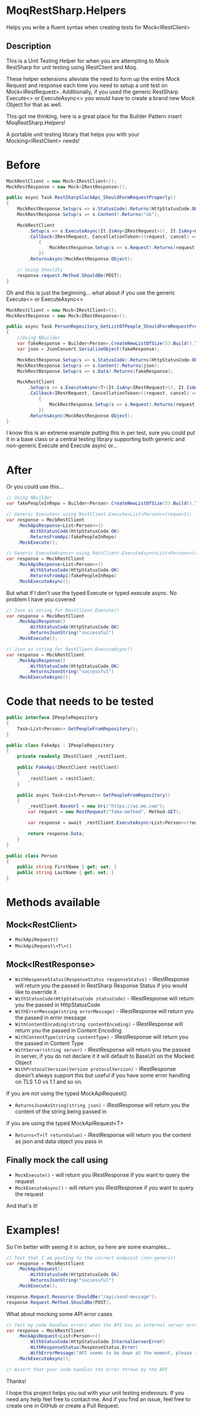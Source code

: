 # MoqRestSharp.Helpers
Helps you write a fluent syntax when creating tests for Mock\<IRestClient\>
## Description
This is a Unit Testing Helper for when you are attempting to Mock RestSharp for unit testing using IRestClient and Moq.

These helper extensions alleviate the need to form up the entire Mock Request and response each time you need to setup a unit test on Mock\<IRestRequest\>.
Additionally, if you used the generic RestSharp Execute\<> or ExecuteAsync\<> you would have to create a brand new Mock Object for that as well.

This got me thinking, here is a great place for the Builder Pattern insert MoqRestSharp.Helpers!

A portable unit testing library that helps you with your Mocking\<IRestClient\> needs!

# Before
```csharp
MockRestClient = new Mock<IRestClient>();
MockRestResponse = new Mock<IRestResponse>();

public async Task RestSharpSlackApi_ShouldFormRequestProperly()
{
    MockRestResponse.Setup(s => s.StatusCode).Returns(HttpStatusCode.OK);
    MockRestResponse.Setup(s => s.Content).Returns("ok");

    MockRestClient
        .Setup(s => s.ExecuteAsync(It.IsAny<IRestRequest>(), It.IsAny<CancellationToken>()))
        .Callback<IRestRequest, CancellationToken>((request, cancel) =>
            {
                MockRestResponse.Setup(s => s.Request).Returns(request);
            })
        .ReturnsAsync(MockRestResponse.Object);

    // Using Shouldly
    response.request.Method.ShouldBe(POST);
}
```

Oh and this is just the beginning... what about if you use the generic Execute\<> or ExecuteAsync\<>

```csharp
MockRestClient = new Mock<IRestClient>();
MockRestResponse = new Mock<IRestResponse>();

public async Task PersonRepository_GetListOfPeople_ShouldFormRequestProperly()
{
    //Using NBuilder
    var fakeResponse = Builder<Person>.CreateNewListOfSize(5).Build().ToList();
    var json = JsonConvert.SerializeObject(fakeResponse);

    MockRestResponse.Setup(s => s.StatusCode).Returns(HttpStatusCode.OK);
    MockRestResponse.Setup(s => s.Content).Returns(json);
    MockRestResponse.Setup(s => s.Data).Returns(fakeResponse);

    MockRestClient
        .Setup(s => s.ExecuteAsync<T>(It.IsAny<IRestRequest>(), It.IsAny<CancellationToken>()))
        .Callback<IRestRequest, CancellationToken>((request, cancel) =>
            {
                MockRestResponse.Setup(s => s.Request).Returns(request);
            })
        .ReturnsAsync(MockRestResponse.Object);
}
```
I know this is an extreme example putting this in per test, sure you could put it in a base class or a central testing library supporting both generic and non-generic Execute and Execute async or...

# After
Or you could use this...
```csharp
// Using NBuilder
var fakePeopleInRepo = Builder<Person>.CreateNewListOfSize(5).Build().ToList();

// Generic Execute<> using RestClient.Execute<List<Person>>(request);
var response = MockRestClient
    .MockApiResponse<List<Person>>()
        .WithStatusCode(HttpStatusCode.OK)
        .ReturnsFromApi(fakePeopleInRepo)
    .MockExecute();

// Generic ExecuteAsync<> using RestClient.ExecuteAsync<List<Person>>(request);
var response = MockRestClient
    .MockApiResponse<List<Person>>()
        .WithStatusCode(HttpStatusCode.OK)
        .ReturnsFromApi(fakePeopleInRepo)
    .MockExecuteAsync();
```
But what if I don't use the typed Execute or typed execute async. No problem I have you covered

```csharp
// Json as string for RestClient.Execute()
var response = MockRestClient
    .MockApiResponse()
        .WithStatusCode(HttpStatusCode.OK)
        .ReturnsJsonString("successful")
    .MockExecute();

// Json as string for RestClient.ExecuteAsync()
var response = MockRestClient
    .MockApiResponse()
        .WithStatusCode(HttpStatusCode.OK)
        .ReturnsJsonString("successful")
    .MockExecuteAsync();
```

# Code that needs to be tested
```csharp
public interface IPeopleRepository
{
    Task<List<Person>> GetPeopleFromRepository();
}

public class FakeApi : IPeopleRepository
{
    private readonly IRestClient _restClient;

    public FakeApi(IRestClient restClient)
    {
        _restClient = restClient;
    }

    public async Task<List<Person>> GetPeopleFromRepository()
    {
        _restClient.BaseUrl = new Uri("https://wz.me.com");
        var request = new RestRequest("fake-method", Method.GET);

        var response = await _restClient.ExecuteAsync<List<Person>>(request);

        return response.Data;
    }
}

public class Person
{
    public string FirstName { get; set; }
    public string LastName { get; set; }
}
```


# Methods available
## Mock\<RestClient\>
* `MockApiRequest()`
* `MockApiRequest\<T\>()`

## Mock\<IRestResponse\>
* `WithResponseStatus(ResponseStatus responseStatus)` - IRestResponse will return you the passed in RestSharp Response Status if you would like to override it
* `WithStatusCode(HttpStatusCode statusCode)` - IRestResponse will return you the passed in HttpStatusCode
* `WithErrorMessage(string errorMessage)` - IRestResponse will return you the passed in error message
* `WithContentEncoding(string contentEncoding)` - IRestResponse will return you the passed in Content Encoding
* `WithContentType(string contentType)` - IRestResponse will return you the passed in Content Type
* `WithServer(string server)` - IRestResponse will return you the passed in server, if you do not declare it it will default to BaseUrl on the Mocked Object
* `WithProtocolVersion(Version protocolVersion)` - IRestResponse doesn't always support this but useful if you have some error handling on TLS 1.0 vs 1.1 and so on.


If you are not using the typed MockApiRequest()
* `ReturnsJsonAsString(string json)` - IRestResponse will return you the content of the string being passed in

If you are using the typed MockApiRequest\<T\>
* `Returns<T>(T returnValue)` - IRestResponse will return you the content as json and data object you pass in 

## Finally mock the call using
* `MockExecute()` - will return you IRestResponse if you want to query the request
* `MockExecuteAsync()` - will return you IRestResponse if you want to query the request

And that's it!

# Examples!
So I'm better with seeing it in action, so here are some examples...
```csharp
// Test that I am posting to the correct endpoint (non-generic)
var response = MockRestClient
    .MockApiRequest()
        .WithStatusCode(HttpStatusCode.Ok)
        .ReturnsJsonString("successful")
    .MockExecute();

response.Request.Resource.ShouldBe("/api/send-message");
response.Request.Method.ShouldBe(POST);
```

What about mocking some API error cases
```csharp
// Test my code handles errors when the API has an internal server error
var response = MockRestClient
    .MockApiRequest<List<Person>>()
        .WithStatusCode(HttpStatusCode.InternalServerError)
        .WithResponseStatus(ResponseStatus.Error)
        .WithErrorMessage("API seems to be down at the moment, please try again later")
    .MockExecuteAsync();

// Assert that your code handles the error thrown by the API
```

Thanks! 

I hope this project helps you out with your unit testing endevours. If you need any help feel free to contact me. And if you find an issue, feel free to create one in GitHub or create a Pull Request.